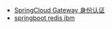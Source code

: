 - [SpringCloud Gateway 身份认证](http://www.spring4all.com/article/175916)
- [springboot redis ibm](https://developer.ibm.com/zh/articles/know-redis-and-use-it-in-springboot-projects/)